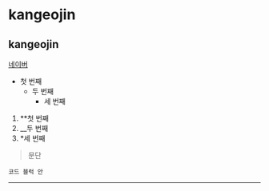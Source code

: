 # kangeojin
## kangeojin

[네이버](https://www.naver.com)

- 첫 번째
  - 두 번째
    - 세 번째

1. **첫 번째
2. __두 번째
3. *세 번째

>문단
>>
```
코드 블럭 안
```


* * *
